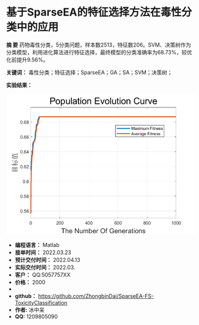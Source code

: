 # 基于SparseEA的特征选择方法在毒性分类中的应用

**摘 要** 药物毒性分类，5分类问题，样本数2513，特征数206。SVM、决策树作为分类模型，利用进化算法进行特征选择，最终模型的分类准确率为68.73%，较优化前提升9.56%。

**关键词：** 毒性分类；特征选择；SparseEA；GA；SA；SVM；决策树；

**实验结果：**

![image-20220329170528509](.\Result\SparseEA_FsData5_N30_Gen1000.png)



- **编程语言：** Matlab
- **接单时间：** 2022.03.23
- **预计交付时间：** 2022.04.13
- **实际交付时间：** 2022.03.
- **客户：** QQ:5057757XX
- **价格：** 2000
- 
- **github：** https://github.com/ZhongbinDai/SparseEA-FS-ToxicityClassification
- **作者:** 冰中呆
- **QQ:** 1209805090



